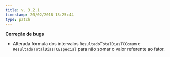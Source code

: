 ```yaml
---
title: v. 3.2.1
timestamp: 20/02/2018 13:25:44
type: patch
---
```


**Correção de bugs**
+ Alterada fórmula dos intervalos `ResultadoTotalDiasTCComum` e `ResultadoTotalDiasTCEspecial` para não somar o valor referente ao fator.